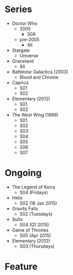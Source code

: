 Series
======

* Doctor Who
  * 2005
    * S08
  * pre-2005
    * All
* Stargate
  * Universe
* Graceland
  * All
* Battlestar Galactica (2003)
  * Blood and Chrome
* Caprica
  * S01
  * S02
* Elementary (2012)
  * S01
  * S02
* The West Wing (1999)
  * S01
  * S02
  * S03
  * S04
  * S05
  * S06
  * S07

Ongoing
=======

* The Legend of Korra
  * S04 (Fridays)
* Helix
  * S02 (16 Jan 2015)
* Gravity Falls
  * S02 (Tuesdays)
* Suits 
  * S04 (Q1 2015)
* Game of Thrones
  * S05 (Apr 2015)
* Elementary (2012)
  * S03 (Thursdays)

Feature
=======

